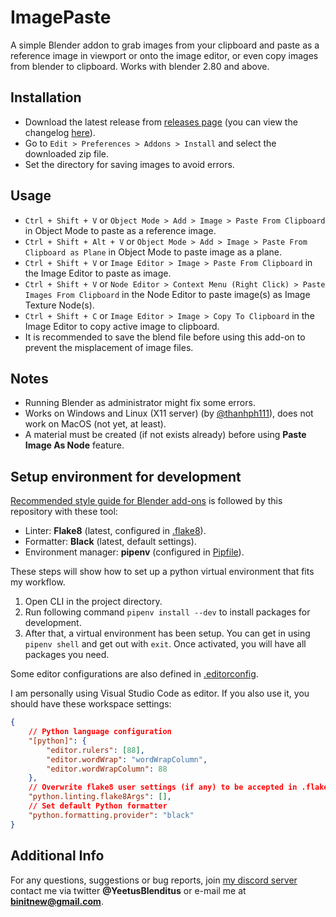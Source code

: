 # ImagePaste

A simple Blender addon to grab images from your clipboard and paste as a reference image in viewport or onto the image editor, or even copy images from blender to clipboard.
Works with blender 2.80 and above.


## Installation

- Download the latest release from [releases page](https://github.com/Yeetus3141/ImagePaste/releases/) (you can view the changelog [here](CHANGELOG.md)).
- Go to `Edit > Preferences > Addons > Install` and select the downloaded zip file.
- Set the directory for saving images to avoid errors.


## Usage

- `Ctrl + Shift + V` or `Object Mode > Add > Image > Paste From Clipboard` in Object Mode to paste as a reference image.
- `Ctrl + Shift + Alt + V` or `Object Mode > Add > Image > Paste From Clipboard as Plane` in Object Mode to paste image as a plane.
- `Ctrl + Shift + V` or `Image Editor > Image > Paste From Clipboard` in the Image Editor to paste as image.
- `Ctrl + Shift + V` or `Node Editor > Context Menu (Right Click) > Paste Images From Clipboard` in the Node Editor to paste image(s) as Image Texture Node(s).
- `Ctrl + Shift + C` or `Image Editor > Image > Copy To Clipboard` in the Image Editor to copy active image to clipboard.
- It is recommended to save the blend file before using this add-on to prevent the misplacement of image files.


## Notes

- Running Blender as administrator might fix some errors.
- Works on Windows and Linux (X11 server) (by [@thanhph111](https://github.com/thanhph111)), does not work on MacOS (not yet, at least).
- A material must be created (if not exists already) before using **Paste Image As Node** feature.


## Setup environment for development

[Recommended style guide for Blender add-ons](https://wiki.blender.org/wiki/Style_Guide/Python) is followed by this repository with these tool:
- Linter: **Flake8** (latest, configured in [.flake8](.flake8)).
- Formatter: **Black** (latest, default settings).
- Environment manager: **pipenv** (configured in [Pipfile](Pipfile)).

These steps will show how to set up a python virtual environment that fits my workflow.
1. Open CLI in the project directory.
1. Run following command `pipenv install --dev` to install packages for development.
1. After that, a virtual environment has been setup. You can get in using `pipenv shell` and get out with `exit`. Once activated, you will have all packages you need.

Some editor configurations are also defined in [.editorconfig](.editorconfig).

I am personally using Visual Studio Code as editor. If you also use it, you should have these workspace settings:

```json
{
    // Python language configuration
    "[python]": {
        "editor.rulers": [88],
        "editor.wordWrap": "wordWrapColumn",
        "editor.wordWrapColumn": 88
    },
    // Overwrite flake8 user settings (if any) to be accepted in .flake8
    "python.linting.flake8Args": [],
    // Set default Python formatter
    "python.formatting.provider": "black"
}
```


## Additional Info

For any questions, suggestions or bug reports, join [my discord server](https://discord.gg/G8ajxwQuYT) contact me via twitter **@YeetusBlenditus** or e-mail me at **binitnew@gmail.com**.
